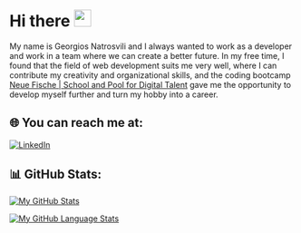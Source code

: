 <h1>Hi there <img src = "https://raw.githubusercontent.com/MartinHeinz/MartinHeinz/master/wave.gif" 
width = 30px></h1>

<p>My name is Georgios Natrosvili and I always wanted to work as a developer and 
work in a team where we can create a better future. In my free time, I found that 
the field of web development suits me very well, where I can contribute my creativity
and organizational skills, and the coding bootcamp <a color="#181A1B;" 
href="https://www.neuefische.de/">Neue Fische | School and Pool for Digital Talent</a> 
gave me the opportunity to develop myself further and turn my hobby into a career.</p>


## 🌐 You can reach me at:
[![LinkedIn](https://img.shields.io/badge/LinkedIn-%230077B5.svg?logo=linkedin&logoColor=white)](https://linkedin.com/in/Natrosvili) 

## 📊 GitHub Stats:
[![My GitHub Stats](https://github-readme-stats.vercel.app/api/?username=jasongaylord&count_private=true&theme=tokyonight&showicons=true)]()

[![My GitHub Language Stats](https://github-readme-stats.vercel.app/api/top-langs/?username=jasongaylord&langs_count=5&theme=tokyonight)]()

